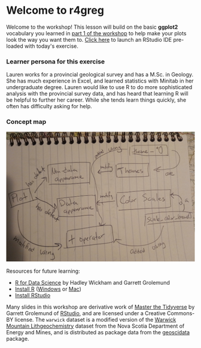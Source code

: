 
# Welcome to r4greg

Welcome to the workshop! This lesson will build on the basic **ggplot2** vocabulary you learned in [part 1 of the workshop](http://github.com/paleolimbot/r4ags) to help make your plots look the way you want them to. [Click here](https://rstudio.cloud/project/342897) to launch an RStudio IDE pre-loaded with today's exercise.

### Learner persona for this exercise

Lauren works for a provincial geological survey and has a M.Sc. in Geology. She has much experience in Excel, and learned statistics with Minitab in her undergraduate degree. Lauren would like to use R to do more sophisticated analysis with the provincial survey data, and has heard that learning R will be helpful to further her career. While she tends learn things quickly, she often has difficulty asking for help.

### Concept map

![concept map](concept_map.jpg)

Resources for future learning:

- [R for Data Science](http://r4ds.had.co.nz) by Hadley Wickham and Garrett Grolemund
- [Install R](https://cloud.r-project.org/) ([Windows](https://cloud.r-project.org/bin/windows/) or [Mac](https://cloud.r-project.org/bin/macosx/))
- [Install RStudio](https://www.rstudio.com/products/rstudio/#Desktop)

Many slides in this workshop are derivative work of [Master the Tidyverse](https://github.com/rstudio-education/master-the-tidyverse) by Garrett Grolemund of [RStudio](https://rstudio.com), and are licensed under a Creative Commons-BY license. The `warwick` dataset is a modified version of the [Warwick Mountain Lithgeochemistry](https://novascotia.ca/natr/meb/download/dp505dds.asp) dataset from the Nova Scotia Department of Energy and Mines, and is distributed as package data from the [geoscidata](https://github.com/paleolimbot/geoscidata) package.
